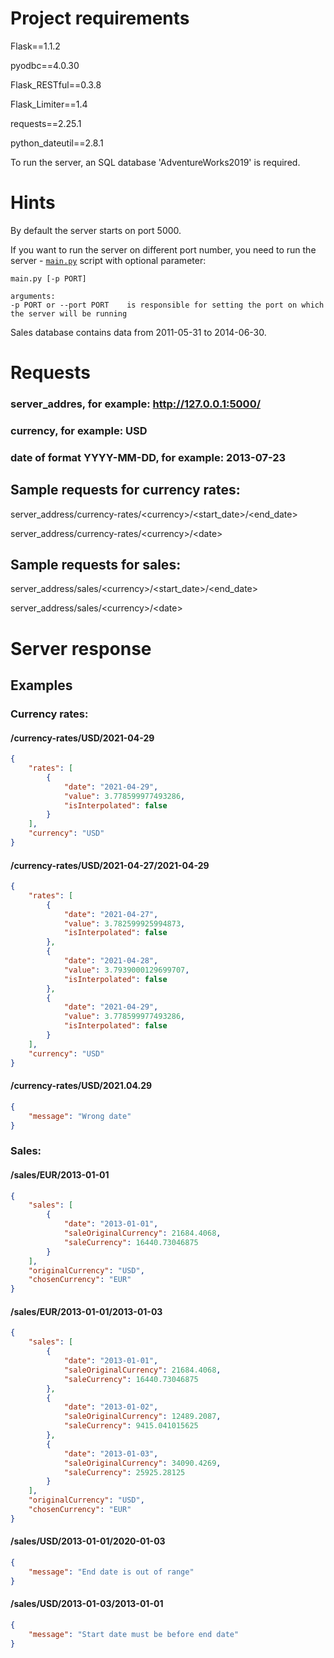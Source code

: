 # Project requirements

Flask==1.1.2

pyodbc==4.0.30

Flask_RESTful==0.3.8

Flask_Limiter==1.4

requests==2.25.1

python_dateutil==2.8.1

To run the server, an SQL database 'AdventureWorks2019' is required. 

# Hints

By default the server starts on port 5000. 

If you want to run the server on different port number, you need to run the server - [`main.py`](main.py) script with optional parameter:

```text
main.py [-p PORT]

arguments:
-p PORT or --port PORT    is responsible for setting the port on which the server will be running
```

Sales database contains data from 2011-05-31 to 2014-06-30.

# Requests

### server_addres, for example: http://127.0.0.1:5000/

### currency, for example: USD

### date of format YYYY-MM-DD, for example: 2013-07-23

## Sample requests for currency rates: 

server_address/currency-rates/\<currency>/\<start_date>/\<end_date>

server_address/currency-rates/\<currency>/\<date>

## Sample requests for sales: 

server_address/sales/\<currency>/\<start_date>/\<end_date>

server_address/sales/\<currency>/\<date>

# Server response

## Examples

### Currency rates:

#### /currency-rates/USD/2021-04-29

```json
{
    "rates": [
        {
            "date": "2021-04-29",
            "value": 3.778599977493286,
            "isInterpolated": false
        }
    ],
    "currency": "USD"
}
```

#### /currency-rates/USD/2021-04-27/2021-04-29

```json
{
    "rates": [
        {
            "date": "2021-04-27",
            "value": 3.782599925994873,
            "isInterpolated": false
        },
        {
            "date": "2021-04-28",
            "value": 3.7939000129699707,
            "isInterpolated": false
        },
        {
            "date": "2021-04-29",
            "value": 3.778599977493286,
            "isInterpolated": false
        }
    ],
    "currency": "USD"
}
```

#### /currency-rates/USD/2021.04.29

```json
{
    "message": "Wrong date"
}
```

### Sales:

#### /sales/EUR/2013-01-01

```json
{
    "sales": [
        {
            "date": "2013-01-01",
            "saleOriginalCurrency": 21684.4068,
            "saleCurrency": 16440.73046875
        }
    ],
    "originalCurrency": "USD",
    "chosenCurrency": "EUR"
}
```

#### /sales/EUR/2013-01-01/2013-01-03

```json
{
    "sales": [
        {
            "date": "2013-01-01",
            "saleOriginalCurrency": 21684.4068,
            "saleCurrency": 16440.73046875
        },
        {
            "date": "2013-01-02",
            "saleOriginalCurrency": 12489.2087,
            "saleCurrency": 9415.041015625
        },
        {
            "date": "2013-01-03",
            "saleOriginalCurrency": 34090.4269,
            "saleCurrency": 25925.28125
        }
    ],
    "originalCurrency": "USD",
    "chosenCurrency": "EUR"
}
```

#### /sales/USD/2013-01-01/2020-01-03

```json
{
    "message": "End date is out of range"
}
```

#### /sales/USD/2013-01-03/2013-01-01

```json
{
    "message": "Start date must be before end date"
}
```
